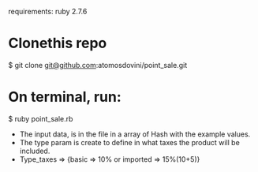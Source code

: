 requirements: ruby 2.7.6

# Clonethis repo
$ git clone git@github.com:atomosdovini/point_sale.git

# On terminal, run:
$ ruby point_sale.rb

- The input data, is in the file in a array of Hash with the example values.
- The type param is create to define in what taxes the product will be included.
- Type_taxes => {basic => 10% or imported => 15%(10+5)}